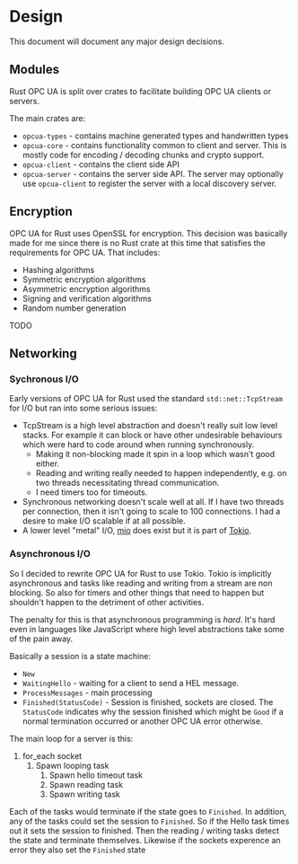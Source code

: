 # Design

This document will document any major design decisions.

## Modules

Rust OPC UA is split over crates to facilitate building OPC UA clients or servers. 

The main crates are:

* `opcua-types` - contains machine generated types and handwritten types
* `opcua-core` - contains functionality common to client and server. This is mostly code for encoding / decoding chunks and crypto support.
* `opcua-client` - contains the client side API
* `opcua-server` - contains the server side API. The server may optionally use `opcua-client` to register the server with a local discovery server.

## Encryption

OPC UA for Rust uses OpenSSL for encryption. This decision was basically made for me since there is no Rust crate at this time
that satisfies the requirements for OPC UA. That includes:

* Hashing algorithms
* Symmetric encryption algorithms
* Asymmetric encryption algorithms
* Signing and verification algorithms
* Random number generation

TODO

## Networking

### Sychronous I/O

Early versions of OPC UA for Rust used the standard `std::net::TcpStream` for I/O but ran into some serious issues:

* TcpStream is a high level abstraction and doesn't really suit low level stacks. For example it can block or have other undesirable
  behaviours which were hard to code around when running synchronously.
   * Making it non-blocking made it spin in a loop which wasn't good either.
   * Reading and writing really needed to happen independently, e.g. on two threads necessitating thread communication.
   * I need timers too for timeouts.
* Synchronous networking doesn't scale well at all. If I have two threads per connection, then
  it isn't going to scale to 100 connections. I had a desire to make I/O scalable if at all possible.
* A lower level "metal" I/O, [mio](https://github.com/tokio-rs/mio) does exist but it is part of [Tokio](https://github.com/tokio-rs/tokio).

### Asynchronous I/O

So I decided to rewrite OPC UA for Rust to use Tokio. Tokio is implicitly asynchronous and tasks like reading and writing
from a stream are non blocking. So also for timers and other things that need to happen but shouldn't happen to the detriment of other activities.

The penalty for this is that asynchronous programming is _hard_. It's hard even in languages like JavaScript where high level
abstractions take some of the pain away. 

Basically a session is a state machine:
 
* `New`
* `WaitingHello` - waiting for a client to send a HEL message.
* `ProcessMessages` - main processing
* `Finished(StatusCode)` - Session is finished, sockets are closed. The `StatusCode` indicates why the session finished which might be
  `Good` if a normal termination occurred or another OPC UA error otherwise.
 
The main loop for a server is this:

1. for_each socket
    1. Spawn looping task
        1. Spawn hello timeout task
        2. Spawn reading task
        3. Spawn writing task
        
Each of the tasks would terminate if the state goes to `Finished`. In addition, any of the tasks could set the session to `Finished`. 
So if the Hello task times out it sets the session to finished. Then the reading / writing tasks detect the state and terminate themselves.
Likewise if the sockets experence an error they also set the `Finished` state 